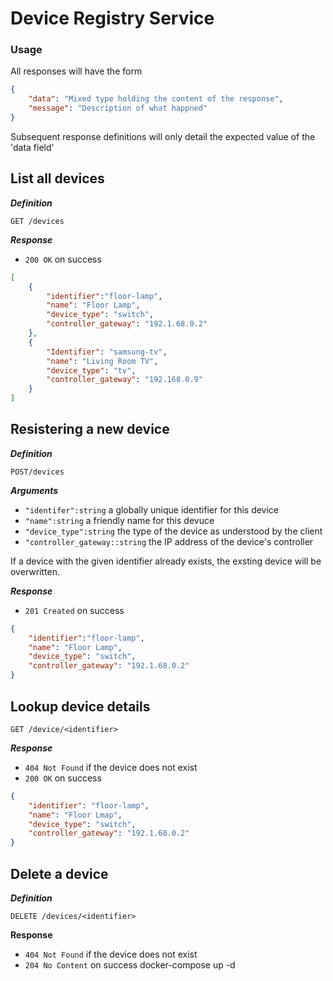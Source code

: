 # Device Registry Service

### Usage 

All responses will have the form 

```json
{
    "data": "Mixed type holding the content of the response",
    "message": "Description of what happned"
}
```

Subsequent response definitions will only detail the expected value of the 'data field' 

## List all devices

***Definition***

`GET /devices`

***Response***

- `200 OK` on success

```json
[
    {
        "identifier":"floor-lamp",
        "name": "Floor Lamp",
        "device_type": "switch",
        "controller_gateway": "192.1.68.0.2"
    },
    {
        "Identifier": "samsung-tv",
        "name": "Living Room TV",
        "device_type": "tv",
        "controller_gateway": "192.168.0.9"
    }
]
```

## Resistering a new device 

***Definition*** 

`POST/devices`

***Arguments***

- `"identifer":string` a globally unique identifier for this device
- `"name":string` a friendly name for this devuce 
- `"device_type":string` the type of the device as understood by the client 
- `"controller_gateway::string` the IP address of the device's controller

If a device with the given identifier already exists, the exsting device will be overwritten. 

***Response***

- `201 Created` on success

```json
{
    "identifier":"floor-lamp",
    "name": "Floor Lamp",
    "device_type": "switch",
    "controller_gateway": "192.1.68.0.2"
}
``` 

## Lookup device details 

`GET /device/<identifier>`

***Response***

- `404 Not Found` if the device does not exist
- `200 OK` on success 

```json 
{
    "identifier": "floor-lamp",
    "name": "Floor Lmap",
    "device_type": "switch",
    "controller_gateway": "192.1.68.0.2"
}
```
## Delete a device 

***Definition***

`DELETE /devices/<identifier>`

**Response**

- `404 Not Found` if the device does not exist 
- `204 No Content` on success docker-compose up -d